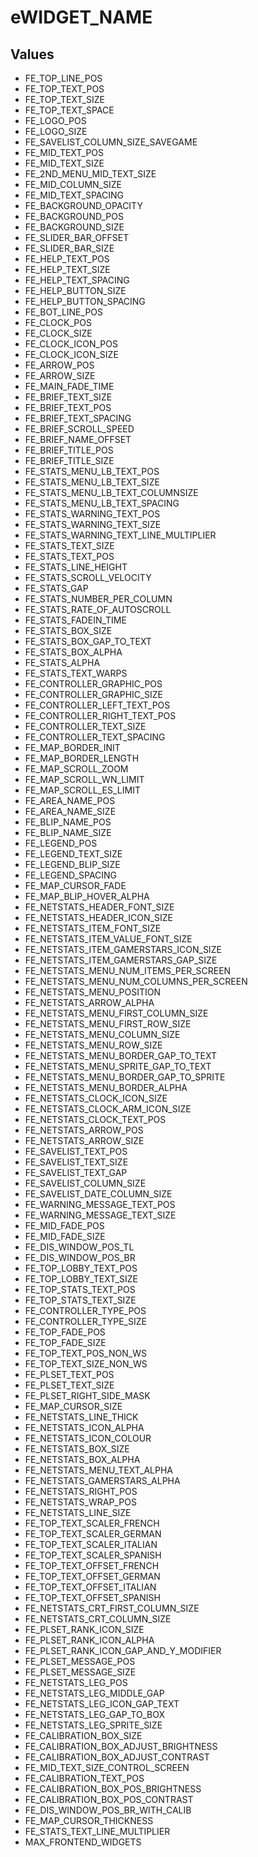 # eWIDGET_NAME

## Values
* FE_TOP_LINE_POS
* FE_TOP_TEXT_POS
* FE_TOP_TEXT_SIZE
* FE_TOP_TEXT_SPACE
* FE_LOGO_POS
* FE_LOGO_SIZE
* FE_SAVELIST_COLUMN_SIZE_SAVEGAME
* FE_MID_TEXT_POS
* FE_MID_TEXT_SIZE
* FE_2ND_MENU_MID_TEXT_SIZE
* FE_MID_COLUMN_SIZE
* FE_MID_TEXT_SPACING
* FE_BACKGROUND_OPACITY
* FE_BACKGROUND_POS
* FE_BACKGROUND_SIZE
* FE_SLIDER_BAR_OFFSET
* FE_SLIDER_BAR_SIZE
* FE_HELP_TEXT_POS
* FE_HELP_TEXT_SIZE
* FE_HELP_TEXT_SPACING
* FE_HELP_BUTTON_SIZE
* FE_HELP_BUTTON_SPACING
* FE_BOT_LINE_POS
* FE_CLOCK_POS
* FE_CLOCK_SIZE
* FE_CLOCK_ICON_POS
* FE_CLOCK_ICON_SIZE
* FE_ARROW_POS
* FE_ARROW_SIZE
* FE_MAIN_FADE_TIME
* FE_BRIEF_TEXT_SIZE
* FE_BRIEF_TEXT_POS
* FE_BRIEF_TEXT_SPACING
* FE_BRIEF_SCROLL_SPEED
* FE_BRIEF_NAME_OFFSET
* FE_BRIEF_TITLE_POS
* FE_BRIEF_TITLE_SIZE
* FE_STATS_MENU_LB_TEXT_POS
* FE_STATS_MENU_LB_TEXT_SIZE
* FE_STATS_MENU_LB_TEXT_COLUMNSIZE
* FE_STATS_MENU_LB_TEXT_SPACING
* FE_STATS_WARNING_TEXT_POS
* FE_STATS_WARNING_TEXT_SIZE
* FE_STATS_WARNING_TEXT_LINE_MULTIPLIER
* FE_STATS_TEXT_SIZE
* FE_STATS_TEXT_POS
* FE_STATS_LINE_HEIGHT
* FE_STATS_SCROLL_VELOCITY
* FE_STATS_GAP
* FE_STATS_NUMBER_PER_COLUMN
* FE_STATS_RATE_OF_AUTOSCROLL
* FE_STATS_FADEIN_TIME
* FE_STATS_BOX_SIZE
* FE_STATS_BOX_GAP_TO_TEXT
* FE_STATS_BOX_ALPHA
* FE_STATS_ALPHA
* FE_STATS_TEXT_WARPS
* FE_CONTROLLER_GRAPHIC_POS
* FE_CONTROLLER_GRAPHIC_SIZE
* FE_CONTROLLER_LEFT_TEXT_POS
* FE_CONTROLLER_RIGHT_TEXT_POS
* FE_CONTROLLER_TEXT_SIZE
* FE_CONTROLLER_TEXT_SPACING
* FE_MAP_BORDER_INIT
* FE_MAP_BORDER_LENGTH
* FE_MAP_SCROLL_ZOOM
* FE_MAP_SCROLL_WN_LIMIT
* FE_MAP_SCROLL_ES_LIMIT
* FE_AREA_NAME_POS
* FE_AREA_NAME_SIZE
* FE_BLIP_NAME_POS
* FE_BLIP_NAME_SIZE
* FE_LEGEND_POS
* FE_LEGEND_TEXT_SIZE
* FE_LEGEND_BLIP_SIZE
* FE_LEGEND_SPACING
* FE_MAP_CURSOR_FADE
* FE_MAP_BLIP_HOVER_ALPHA
* FE_NETSTATS_HEADER_FONT_SIZE
* FE_NETSTATS_HEADER_ICON_SIZE
* FE_NETSTATS_ITEM_FONT_SIZE
* FE_NETSTATS_ITEM_VALUE_FONT_SIZE
* FE_NETSTATS_ITEM_GAMERSTARS_ICON_SIZE
* FE_NETSTATS_ITEM_GAMERSTARS_GAP_SIZE
* FE_NETSTATS_MENU_NUM_ITEMS_PER_SCREEN
* FE_NETSTATS_MENU_NUM_COLUMNS_PER_SCREEN
* FE_NETSTATS_MENU_POSITION
* FE_NETSTATS_ARROW_ALPHA
* FE_NETSTATS_MENU_FIRST_COLUMN_SIZE
* FE_NETSTATS_MENU_FIRST_ROW_SIZE
* FE_NETSTATS_MENU_COLUMN_SIZE
* FE_NETSTATS_MENU_ROW_SIZE
* FE_NETSTATS_MENU_BORDER_GAP_TO_TEXT
* FE_NETSTATS_MENU_SPRITE_GAP_TO_TEXT
* FE_NETSTATS_MENU_BORDER_GAP_TO_SPRITE
* FE_NETSTATS_MENU_BORDER_ALPHA
* FE_NETSTATS_CLOCK_ICON_SIZE
* FE_NETSTATS_CLOCK_ARM_ICON_SIZE
* FE_NETSTATS_CLOCK_TEXT_POS
* FE_NETSTATS_ARROW_POS
* FE_NETSTATS_ARROW_SIZE
* FE_SAVELIST_TEXT_POS
* FE_SAVELIST_TEXT_SIZE
* FE_SAVELIST_TEXT_GAP
* FE_SAVELIST_COLUMN_SIZE
* FE_SAVELIST_DATE_COLUMN_SIZE
* FE_WARNING_MESSAGE_TEXT_POS
* FE_WARNING_MESSAGE_TEXT_SIZE
* FE_MID_FADE_POS
* FE_MID_FADE_SIZE
* FE_DIS_WINDOW_POS_TL
* FE_DIS_WINDOW_POS_BR
* FE_TOP_LOBBY_TEXT_POS
* FE_TOP_LOBBY_TEXT_SIZE
* FE_TOP_STATS_TEXT_POS
* FE_TOP_STATS_TEXT_SIZE
* FE_CONTROLLER_TYPE_POS
* FE_CONTROLLER_TYPE_SIZE
* FE_TOP_FADE_POS
* FE_TOP_FADE_SIZE
* FE_TOP_TEXT_POS_NON_WS
* FE_TOP_TEXT_SIZE_NON_WS
* FE_PLSET_TEXT_POS
* FE_PLSET_TEXT_SIZE
* FE_PLSET_RIGHT_SIDE_MASK
* FE_MAP_CURSOR_SIZE
* FE_NETSTATS_LINE_THICK
* FE_NETSTATS_ICON_ALPHA
* FE_NETSTATS_ICON_COLOUR
* FE_NETSTATS_BOX_SIZE
* FE_NETSTATS_BOX_ALPHA
* FE_NETSTATS_MENU_TEXT_ALPHA
* FE_NETSTATS_GAMERSTARS_ALPHA
* FE_NETSTATS_RIGHT_POS
* FE_NETSTATS_WRAP_POS
* FE_NETSTATS_LINE_SIZE
* FE_TOP_TEXT_SCALER_FRENCH
* FE_TOP_TEXT_SCALER_GERMAN
* FE_TOP_TEXT_SCALER_ITALIAN
* FE_TOP_TEXT_SCALER_SPANISH
* FE_TOP_TEXT_OFFSET_FRENCH
* FE_TOP_TEXT_OFFSET_GERMAN
* FE_TOP_TEXT_OFFSET_ITALIAN
* FE_TOP_TEXT_OFFSET_SPANISH
* FE_NETSTATS_CRT_FIRST_COLUMN_SIZE
* FE_NETSTATS_CRT_COLUMN_SIZE
* FE_PLSET_RANK_ICON_SIZE
* FE_PLSET_RANK_ICON_ALPHA
* FE_PLSET_RANK_ICON_GAP_AND_Y_MODIFIER
* FE_PLSET_MESSAGE_POS
* FE_PLSET_MESSAGE_SIZE
* FE_NETSTATS_LEG_POS
* FE_NETSTATS_LEG_MIDDLE_GAP
* FE_NETSTATS_LEG_ICON_GAP_TEXT
* FE_NETSTATS_LEG_GAP_TO_BOX
* FE_NETSTATS_LEG_SPRITE_SIZE
* FE_CALIBRATION_BOX_SIZE
* FE_CALIBRATION_BOX_ADJUST_BRIGHTNESS
* FE_CALIBRATION_BOX_ADJUST_CONTRAST
* FE_MID_TEXT_SIZE_CONTROL_SCREEN
* FE_CALIBRATION_TEXT_POS
* FE_CALIBRATION_BOX_POS_BRIGHTNESS
* FE_CALIBRATION_BOX_POS_CONTRAST
* FE_DIS_WINDOW_POS_BR_WITH_CALIB
* FE_MAP_CURSOR_THICKNESS
* FE_STATS_TEXT_LINE_MULTIPLIER
* MAX_FRONTEND_WIDGETS